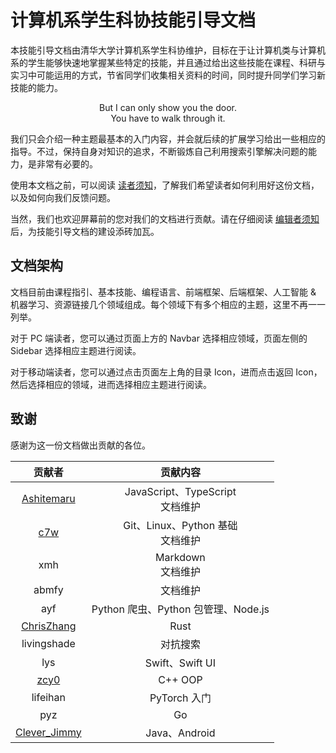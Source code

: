 # 计算机系学生科协技能引导文档

本技能引导文档由清华大学计算机系学生科协维护，目标在于让计算机类与计算机系的学生能够快速地掌握某些特定的技能，并且通过给出这些技能在课程、科研与实习中可能运用的方式，节省同学们收集相关资料的时间，同时提升同学们学习新技能的能力。

<center>But I can only show you the door.<br/>
 You have to walk through it.</center>

我们只会介绍一种主题最基本的入门内容，并会就后续的扩展学习给出一些相应的指导。不过，保持自身对知识的追求，不断锻炼自己利用搜索引擎解决问题的能力，是非常有必要的。

使用本文档之前，可以阅读 [读者须知](/notes/reader)，了解我们希望读者如何利用好这份文档，以及如何向我们反馈问题。

当然，我们也欢迎屏幕前的您对我们的文档进行贡献。请在仔细阅读 [编辑者须知](/notes/editor) 后，为技能引导文档的建设添砖加瓦。

## 文档架构

文档目前由课程指引、基本技能、编程语言、前端框架、后端框架、人工智能 & 机器学习、资源链接几个领域组成。每个领域下有多个相应的主题，这里不再一一列举。

对于 PC 端读者，您可以通过页面上方的 Navbar 选择相应领域，页面左侧的 Sidebar 选择相应主题进行阅读。

对于移动端读者，您可以通过点击页面左上角的目录 Icon，进而点击返回 Icon，然后选择相应的领域，进而选择相应主题进行阅读。

## 致谢

感谢为这一份文档做出贡献的各位。

| 贡献者 | 贡献内容 |
| :-: | :-: |
| [Ashitemaru](https://ashitemaru.github.io) | JavaScript、TypeScript <br /> 文档维护 |
| [c7w](https://c7w.tech) | Git、Linux、Python 基础 <br /> 文档维护 |
| xmh | Markdown <br /> 文档维护 |
| abmfy | 文档维护 |
| ayf | Python 爬虫、Python 包管理、Node.js |
| [ChrisZhang](https://zcy.moe/) | Rust |
| livingshade | 对抗搜索 |
| lys | Swift、Swift UI |
| [zcy0](https://zhaochenyang20.github.io/Chayenne/) | C++ OOP |
| lifeihan | PyTorch 入门 |
| pyz | Go |
| [Clever_Jimmy](https://leverimmy.top/) | Java、Android |
